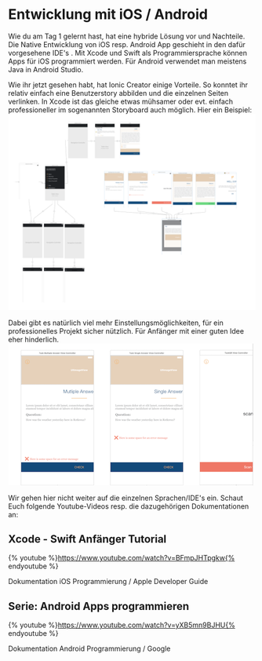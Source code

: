 #             Entwicklung mit    iOS / Android

Wie du am Tag 1 gelernt hast, hat eine hybride Lösung vor und Nachteile. Die Native Entwicklung von iOS resp. Android App geschieht in den dafür vorgesehene IDE's . Mit Xcode und Swift als Programmiersprache können Apps für iOS  programmiert werden. Für Android verwendet man meistens Java in Android Studio.

Wie ihr jetzt gesehen habt, hat Ionic Creator einige Vorteile. So konntet ihr relativ einfach eine Benutzerstory abbilden und die einzelnen Seiten verlinken. In Xcode ist das gleiche etwas mühsamer oder evt. einfach professioneller im sogenannten Storyboard auch möglich. Hier ein Beispiel:
![](/_allgemein/xcode-storyboard1.png)

Dabei gibt es natürlich viel mehr Einstellungsmöglichkeiten, für ein professionelles Projekt sicher nützlich. Für Anfänger mit einer guten Idee eher hinderlich.
![](/_allgemein/xcode-storyboard2.png)


Wir gehen hier nicht weiter auf die einzelnen Sprachen/IDE's ein. Schaut Euch folgende Youtube-Videos resp. die dazugehörigen Dokumentationen an:


## Xcode - Swift Anfänger Tutorial  
{% youtube %}https://www.youtube.com/watch?v=BFmpJHTpgkw{% endyoutube %}

Dokumentation iOS Programmierung / Apple Developer Guide


## Serie: Android Apps programmieren
{% youtube %}https://www.youtube.com/watch?v=yXB5mn9BJHU{% endyoutube %}


Dokumentation Android Programmierung / Google 












